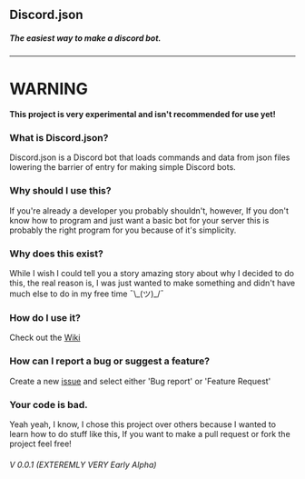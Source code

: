 ## Discord.json
##### The easiest way to make a discord bot.

---

# WARNING

#### This project is very experimental and isn't recommended for use yet!


### What is Discord.json?

Discord.json is a Discord bot that loads commands and data from json files lowering the barrier of entry for making simple Discord bots.

### Why should I use this?

If you're already a developer you probably shouldn't, however, If you don't know how to program and just want a basic bot for your server this is probably the right program for you because of it's simplicity.

### Why does this exist?

While I wish I could tell you a story amazing story about why I decided to do this, the real reason is, I was just wanted to make something and didn't have much else to do in my free time ¯\\_(ツ)\_/¯

### How do I use it?

Check out the [Wiki](https://github.com/gamingninja10/discord-json/wiki)

### How can I report a bug or suggest a feature?

Create a new [issue](https://github.com/gamingninja10/discord-json/issues) and select either 'Bug report' or 'Feature Request'

### Your code is bad.

Yeah yeah, I know, I chose this project over others because I wanted to learn how to do stuff like this, If you want to make a pull request or fork the project feel free!

###### *V 0.0.1* (EXTEREMLY VERY Early Alpha)
